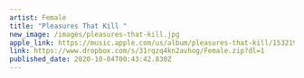 ```yaml
---
artist: Female
title: "Pleasures That Kill "
new_image: /images/pleasures-that-kill.jpg
apple_link: https://music.apple.com/us/album/pleasures-that-kill/1532199275
link: https://www.dropbox.com/s/31rqzq4kn2avhog/Female.zip?dl=1
published_date: 2020-10-04T00:43:42.830Z
---
```

